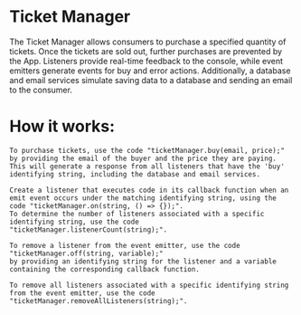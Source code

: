 # Ticket Manager

The Ticket Manager allows consumers to purchase a specified quantity of tickets. Once the tickets are sold out, further purchases are prevented by the App. Listeners provide real-time feedback to the console, while event emitters generate events for buy and error actions. Additionally, a database and email services simulate saving data to a database and sending an email to the consumer.

# How it works:

    To purchase tickets, use the code "ticketManager.buy(email, price);" by providing the email of the buyer and the price they are paying. 
    This will generate a response from all listeners that have the 'buy' identifying string, including the database and email services.

    Create a listener that executes code in its callback function when an emit event occurs under the matching identifying string, using the code "ticketManager.on(string, () => {});".
    To determine the number of listeners associated with a specific identifying string, use the code "ticketManager.listenerCount(string);".

    To remove a listener from the event emitter, use the code "ticketManager.off(string, variable);" 
    by providing an identifying string for the listener and a variable containing the corresponding callback function.

    To remove all listeners associated with a specific identifying string from the event emitter, use the code "ticketManager.removeAllListeners(string);".